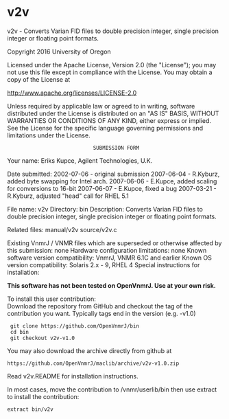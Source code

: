 # v2v
 v2v - Converts Varian FID files to double precision integer, single
 precision
 integer or floating point formats.

 Copyright 2016 University of Oregon

 Licensed under the Apache License, Version 2.0 (the "License");
 you may not use this file except in compliance with the License.
 You may obtain a copy of the License at

   http://www.apache.org/licenses/LICENSE-2.0

 Unless required by applicable law or agreed to in writing, software
 distributed under the License is distributed on an "AS IS" BASIS,
 WITHOUT WARRANTIES OR CONDITIONS OF ANY KIND, either express or implied.
 See the License for the specific language governing permissions and
 limitations under the License.

                                SUBMISSION FORM

Your name:      Eriks Kupce, Agilent Technologies, U.K.

Date submitted: 2002-07-06 - original submission
                2007-06-04 - R.Kyburz, added byte swapping for Intel arch.
                2007-06-06 - E.Kupce, added scaling for conversions to 16-bit
                2007-06-07 - E.Kupce, fixed a bug
                2007-03-21 - R.Kyburz, adjusted "head" call for RHEL 5.1

File name:              v2v
Directory:              bin
Description:            Converts Varian FID files to double precision integer,
                        single precision integer or floating point formats.

Related files:          manual/v2v      source/v2v.c

Existing VnmrJ / VNMR files which are superseded or
otherwise affected by this submission:  none
Hardware configuration limitations:     none
Known software version compatibility:   VnmrJ, VNMR 6.1C and earlier
Known OS version compatibility:         Solaris 2.x - 9, RHEL 4
Special instructions for installation:

**This software has not been tested on OpenVnmrJ. Use at your own risk.**

To install this user contribution:  
Download the repository from GitHub and checkout the tag of the contribution you want.
Typically tags end in the version (e.g. -v1.0)

     git clone https://github.com/OpenVnmrJ/bin  
     cd bin  
     git checkout v2v-v1.0


You may also download the archive directly from github at

    https://github.com/OpenVnmrJ/maclib/archive/v2v-v1.0.zip

Read v2v.README for installation instructions.

In most cases, move the contribution to /vnmr/userlib/bin 
then use extract to install the contribution:  

    extract bin/v2v